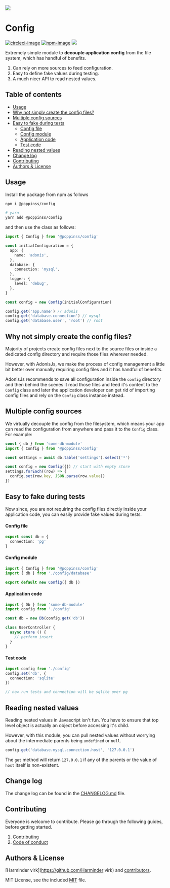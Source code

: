 <img src="https://res.cloudinary.com/adonisjs/image/upload/q_100/v1557762307/poppinss_iftxlt.jpg" max-width="600px">

# Config
[![circleci-image]][circleci-url] [![npm-image]][npm-url] ![](https://img.shields.io/badge/Typescript-294E80.svg?style=for-the-badge&logo=typescript)

Extremely simple module to **decouple application config** from the file system, which has handful of benefits.

1. Can rely on more sources to feed configuration.
2. Easy to define fake values during testing.
3. A much nicer API to read nested values.

<!-- START doctoc generated TOC please keep comment here to allow auto update -->
<!-- DON'T EDIT THIS SECTION, INSTEAD RE-RUN doctoc TO UPDATE -->
## Table of contents

- [Usage](#usage)
- [Why not simply create the config files?](#why-not-simply-create-the-config-files)
- [Multiple config sources](#multiple-config-sources)
- [Easy to fake during tests](#easy-to-fake-during-tests)
    - [Config file](#config-file)
    - [Config module](#config-module)
    - [Application code](#application-code)
    - [Test code](#test-code)
- [Reading nested values](#reading-nested-values)
- [Change log](#change-log)
- [Contributing](#contributing)
- [Authors & License](#authors--license)

<!-- END doctoc generated TOC please keep comment here to allow auto update -->

## Usage
Install the package from npm as follows

```sh
npm i @poppinss/config

# yarn
yarn add @poppinss/config
```

and then use the class as follows:

```ts
import { Config } from '@poppinss/config'

const initialConfiguration = {
  app: {
    name: 'adonis',
  },
  database: {
    connection: 'mysql',
  },
  logger: {
    level: 'debug',
  },
}

const config = new Config(initialConfiguration)

config.get('app.name') // adonis
config.get('database.connection') // mysql
config.get('database.user', 'root') // root
```

## Why not simply create the config files?
Majority of projects create config files next to the source files or inside a dedicated config directory and require those files wherever needed.

However, with AdonisJs, we make the process of config management a little bit better over manually requiring config files and it has handful of benefits.

AdonisJs recommends to save all configuration inside the `config` directory and then behind the scenes it read those files and feed it's content to the `Config` class and later the application developer can get rid of importing config files and rely on the `Config` class instance instead.

## Multiple config sources
We virtually decouple the config from the filesystem, which means your app can read the configuration from anywhere and pass it to the `Config` class. For example:

```ts
const { db } from 'some-db-module'
import { Config } from '@poppinss/config'

const settings = await db.table('settings').select('*')

const config = new Config({}) // start with empty store
settings.forEach((row) => {
  config.set(row.key, JSON.parse(row.value))
})
```

## Easy to fake during tests
Now since, you are not requiring the config files directly inside your application code, you can easily provide fake values during tests.

#### Config file
```ts
export const db = {
  connection: 'pg'
}
```

#### Config module
```ts
import { Config } from '@poppinss/config'
import { db } from './config/database'

export default new Config({ db })
```

#### Application code
```ts
import { Db } from 'some-db-module'
import config from './config'

const db = new Db(config.get('db'))

class UserController {
  async store () {
    // perform insert
  }
}
```

#### Test code
```ts
import config from './config'
config.set('db', {
  connection: 'sqlite'
})

// now run tests and connection will be sqlite over pg
```

## Reading nested values
Reading nested values in Javascript isn't fun. You have to ensure that top level object is actually an object before accessing it's child.

However, with this module, you can pull nested values without worrying about the intermediate parents being `undefined` or `null`.

```ts
config.get('database.mysql.connection.host', '127.0.0.1')
```

The `get` method will return `127.0.0.1` if any of the parents or the value of `host` itself is non-existent.

## Change log

The change log can be found in the [CHANGELOG.md](CHANGELOG.md) file.

## Contributing

Everyone is welcome to contribute. Please go through the following guides, before getting started.

1. [Contributing](https://adonisjs.com/contributing)
2. [Code of conduct](https://adonisjs.com/code-of-conduct)


## Authors & License
[Harminder virk](https://github.com/Harminder virk) and [contributors](https://github.com/poppinss/config/graphs/contributors).

MIT License, see the included [MIT](LICENSE.md) file.

[circleci-image]: https://img.shields.io/circleci/project/github/poppinss/config/master.svg?style=for-the-badge&logo=circleci
[circleci-url]: https://circleci.com/gh/poppinss/config "circleci"

[npm-image]: https://img.shields.io/npm/v/@poppinss/config.svg?style=for-the-badge&logo=npm
[npm-url]: https://npmjs.org/package/@poppinss/config "npm"
